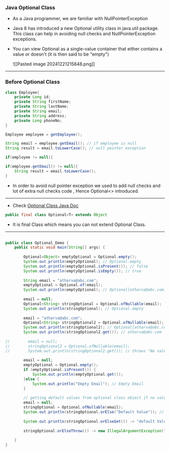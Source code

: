 
### Java Optional Class

- As a Java programmer, we are familiar with NullPointerException

- Java 8 has introduced a new Optional utility class in java.util package. This class can help in avoiding null checks and NullPointerException exceptions.

- You can view Optional as a single-value container that either contains a value or doesn't (it is then said to be "empty")

	![[Pasted image 20241221215848.png]]

---

### Before Optional Class

```java
class Employee{
	private Long id;
	private String firstName;
	private String lastName;
	private String email;
	private String address;
	private Long phoneNo;
}
```

```java
Employee employee = getEmployee();

String email = employee.getEmail(); // if employee is null
String result = email.toLowerCase(); // null pointer exception

if(employee != null){

if(employee.getEmail() != null){
	String result = email.toLowerCase();
}

```

- In order to avoid null pointer exception we used to add null checks and lot of extra null checks code , Hence Optional<> introduced.

---

- Check [Optional Class Java Doc](https://docs.oracle.com/javase/8/docs/api/java/util/Optional.html)

```java
public final class Optional<T> extends Object
```

- It is final Class which means you can not extend Optional Class.

---

```java

public class Optional_Demo {  
    public static void main(String[] args) {  
  
        Optional<Object> emptyOptional = Optional.empty();  
        System.out.println(emptyOptional); // Optional.empty  
        System.out.println(emptyOptional.isPresent()); // false  
        System.out.println(emptyOptional.isEmpty()); // true  
  
        String email = "atharva@abc.com";  
        emptyOptional = Optional.of(email);  
        System.out.println(emptyOptional); // Optional[atharva@abc.com]  
  
        email = null;  
        Optional<String> stringOptional = Optional.ofNullable(email);  
        System.out.println(stringOptional); // Optional.empty  
  
        email = "atharva@abc.com";  
        Optional<String> stringOptional2 = Optional.ofNullable(email);  
        System.out.println(stringOptional2); // Optional[atharva@abc.com]  
        System.out.println(stringOptional2.get()); // atharva@abc.com  
  
//        email = null;  
//        stringOptional2 = Optional.ofNullable(email);  
//        System.out.println(stringOptional2.get()); // throws "No value present" exception  
  
        email = null;  
        emptyOptional = Optional.empty();  
        if (emptyOptional.isPresent()) {  
            System.out.println(emptyOptional.get());  
        }else {  
            System.out.println("Empty Email"); // Empty Email  
        }  
  
        // getting default values from optional class object if no values provided  
        email = null;  
        stringOptional = Optional.ofNullable(email);  
        System.out.println(stringOptional.orElse("Default Value")); // Default Value  
  
        System.out.println(stringOptional.orElseGet(() -> "default Value through lambda")); // default Value through lambda  
  
        stringOptional.orElseThrow(() -> new IllegalArgumentException("email dose not exist"));  
  
    }  
}
```